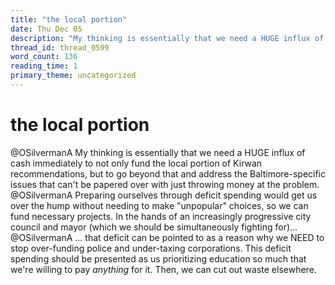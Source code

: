 ```yaml
---
title: "the local portion"
date: Thu Dec 05
description: "My thinking is essentially that we need a HUGE influx of cash immediately to not only fund the local portion of Kirwan recommendations, but to go beyond that..."
thread_id: thread_0599
word_count: 136
reading_time: 1
primary_theme: uncategorized
---
```


# the local portion

@OSilvermanA My thinking is essentially that we need a HUGE influx of cash immediately to not only fund the local portion of Kirwan recommendations, but to go beyond that and address the Baltimore-specific issues that can't be papered over with just throwing money at the problem. @OSilvermanA Preparing ourselves through deficit spending would get us over the hump without needing to make "unpopular" choices, so we can fund necessary projects. In the hands of an increasingly progressive city council and mayor (which we should be simultaneously fighting for)... @OSilvermanA ... that deficit can be pointed to as a reason why we NEED to stop over-funding police and under-taxing corporations. This deficit spending should be presented as us prioritizing education so much that we're willing to pay *anything* for it. Then, we can cut out waste elsewhere.